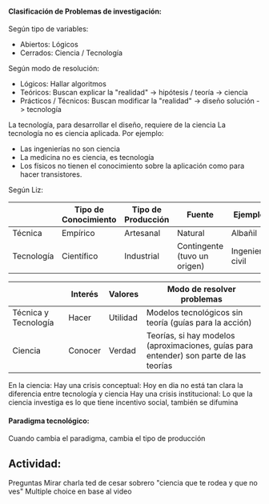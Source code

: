 #### Clasificación de Problemas de investigación:

Según tipo de variables:
- Abiertos: Lógicos
- Cerrados: Ciencia / Tecnología

Según modo de resolución:
- Lógicos: Hallar algoritmos
- Teóricos: Buscan explicar la "realidad" -> hipótesis / teoría -> ciencia
- Prácticos / Técnicos: Buscan modificar la "realidad" -> diseño solución -> tecnología

La tecnología, para desarrollar el diseño, requiere de la ciencia
La tecnología no es ciencia aplicada. Por ejemplo:
- Las ingenierías no son ciencia
- La medicina no es ciencia, es tecnología
- Los físicos no tienen el conocimiento sobre la aplicación como para hacer transistores.

Según Liz:

|            | Tipo de Conocimiento | Tipo de Producción | Fuente                       | Ejemplo         |
| ---------- | -------------------- | ------------------ | ---------------------------- | --------------- |
| Técnica    | Empírico             | Artesanal          | Natural                      | Albañil         |
| Tecnología | Científico           | Industrial         | Contingente (tuvo un origen) | Ingeniero civil |

|                      | Interés | Valores  | Modo de resolver problemas                                                             |
| -------------------- | ------- | -------- | -------------------------------------------------------------------------------------- |
| Técnica y Tecnología | Hacer   | Utilidad | Modelos tecnológicos sin teoría (guías para la acción)                                 |
| Ciencia              | Conocer | Verdad   | Teorías, si hay modelos (aproximaciones, guías para entender) son parte de las teorías |

En la ciencia:
Hay una crisis conceptual: Hoy en dia no está tan clara la diferencia entre tecnología y ciencia
Hay una crisis institucional: Lo que la ciencia investiga es lo que tiene incentivo social, también se difumina 

#### Paradigma tecnológico:
Cuando cambia el paradigma, cambia el tipo de producción

## Actividad:
Preguntas
Mirar charla ted de cesar sobrero "ciencia que te rodea y que no ves"
Multiple choice en base al video
